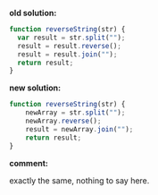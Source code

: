**old solution:**
```javascript
function reverseString(str) {
  var result = str.split("");
  result = result.reverse();
  result = result.join("");
  return result;
}
```

**new solution:**
```javascript
function reverseString(str) {
    newArray = str.split("");
    newArray.reverse();
    result = newArray.join("");
    return result;   
}
```
**comment:**

exactly the same, nothing to say here.

